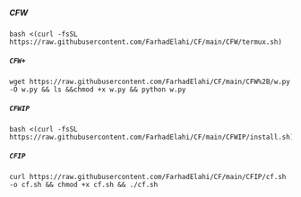 ##### CFW
```
bash <(curl -fsSL https://raw.githubusercontent.com/FarhadElahi/CF/main/CFW/termux.sh)
```
##### `CFW+`
```
wget https://raw.githubusercontent.com/FarhadElahi/CF/main/CFW%2B/w.py -O w.py && ls &&chmod +x w.py && python w.py
```
##### `CFWIP`
```
bash <(curl -fsSL https://raw.githubusercontent.com/FarhadElahi/CF/main/CFWIP/install.sh)
```
##### `CFIP`
```
curl https://raw.githubusercontent.com/FarhadElahi/CF/main/CFIP/cf.sh -o cf.sh && chmod +x cf.sh && ./cf.sh
```
